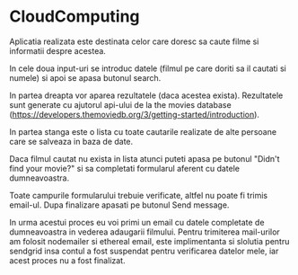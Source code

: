 # CloudComputing

Aplicatia realizata este destinata celor care doresc sa caute filme si informatii despre acestea.

In cele doua input-uri se introduc datele (filmul pe care doriti sa il cautati si numele) si apoi se apasa butonul search.


In partea dreapta vor aparea rezultatele (daca acestea exista). Rezultatele sunt generate cu ajutorul api-ului de la the movies database (https://developers.themoviedb.org/3/getting-started/introduction).


In partea stanga este o lista cu toate cautarile realizate de alte persoane care se salveaza in baza de date.


Daca filmul cautat nu exista in lista atunci puteti apasa pe butonul "Didn't find your movie?" si sa completati formularul aferent cu datele dumneavoastra.


Toate campurile formularului trebuie verificate, altfel nu poate fi trimis email-ul. Dupa finalizare apasati pe butonul Send message.


In urma acestui proces eu voi primi un email cu datele completate de dumneavoastra in vederea adaugarii filmului.
Pentru trimiterea mail-urilor am folosit nodemailer si ethereal email, este implimentanta si slolutia pentru sendgrid insa contul a fost suspendat pentru verificarea datelor mele, iar acest proces nu a fost finalizat.